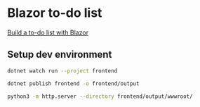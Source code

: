 # Blazor to-do list

[Build a to-do list with Blazor](https://learn.microsoft.com/en-us/training/modules/build-blazor-todo-list/)

## Setup dev environment

```bash
dotnet watch run --project frontend
```

```bash
dotnet publish frontend -o frontend/output
```

```bash
python3 -m http.server --directory frontend/output/wwwroot/
```
